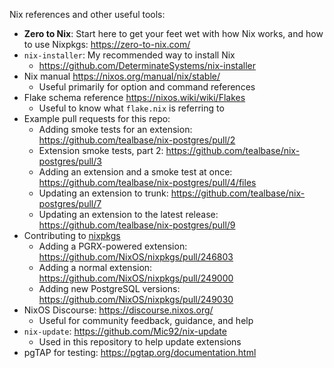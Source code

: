 Nix references and other useful tools:

- **Zero to Nix**: Start here to get your feet wet with how Nix works, and how
  to use Nixpkgs: https://zero-to-nix.com/
- `nix-installer`: My recommended way to install Nix
  - https://github.com/DeterminateSystems/nix-installer
- Nix manual https://nixos.org/manual/nix/stable/
  - Useful primarily for option and command references
- Flake schema reference https://nixos.wiki/wiki/Flakes
  - Useful to know what `flake.nix` is referring to
- Example pull requests for this repo:
  - Adding smoke tests for an extension:
    https://github.com/tealbase/nix-postgres/pull/2
  - Extension smoke tests, part 2:
    https://github.com/tealbase/nix-postgres/pull/3
  - Adding an extension and a smoke test at once:
    https://github.com/tealbase/nix-postgres/pull/4/files
  - Updating an extension to trunk:
    https://github.com/tealbase/nix-postgres/pull/7
  - Updating an extension to the latest release:
    https://github.com/tealbase/nix-postgres/pull/9
- Contributing to [nixpkgs](https://github.com/nixos/nixpkgs)
  - Adding a PGRX-powered extension:
    https://github.com/NixOS/nixpkgs/pull/246803
  - Adding a normal extension: https://github.com/NixOS/nixpkgs/pull/249000
  - Adding new PostgreSQL versions: https://github.com/NixOS/nixpkgs/pull/249030
- NixOS Discourse: https://discourse.nixos.org/
  - Useful for community feedback, guidance, and help
- `nix-update`: https://github.com/Mic92/nix-update
  - Used in this repository to help update extensions
- pgTAP for testing: https://pgtap.org/documentation.html
